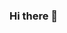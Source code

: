 ### Hi there 👋

<!--
**NTK1100/NTK1100** is a ✨ _special_ ✨ repository because its `README.md` (this file) appears on your GitHub profile.

Here are some ideas to get you started:

- 🔭 I’m currently working on PTITHCM
- 🌱 I’m currently learning Information Security
- 👯 I’m looking to collaborate on CTF
- 🤔 I’m looking for help with Reverse Engineering
- 💬 Ask me about PIS
- 📫 How to reach me: trungkienabc2004@gmail.com
-->
